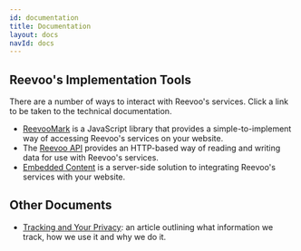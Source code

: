 ```yaml
---
id: documentation
title: Documentation
layout: docs
navId: docs
---
```


## Reevoo's Implementation Tools

There are a number of ways to interact with Reevoo's services. Click a link to be taken to the technical documentation.

- [ReevooMark](reevoomark/index.html) is a JavaScript library that provides a simple-to-implement way of accessing Reevoo's services on your website.
- The [Reevoo API](reevooapi/index.html) provides an HTTP-based way of reading and writing data for use with Reevoo's services.
- [Embedded Content](embedded-content/index.html) is a server-side solution to integrating Reevoo's services with your website.

## Other Documents

- [Tracking and Your Privacy](tracking-privacy): an article outlining what information we track, how we use it and why we do it.
